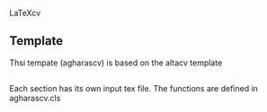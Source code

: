 LaTeXcv

## Template
Thsi tempate (agharascv) is based on the altacv template
##
Each section has its own input tex file. The functions are defined in agharascv.cls
